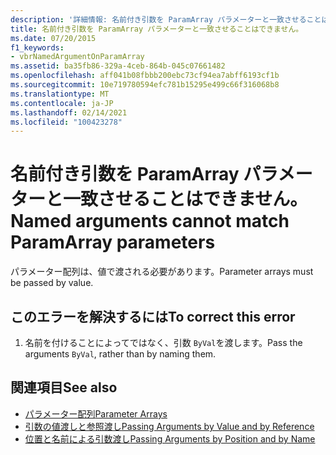 ```yaml
---
description: '詳細情報: 名前付き引数を ParamArray パラメーターと一致させることはできません'
title: 名前付き引数を ParamArray パラメーターと一致させることはできません。
ms.date: 07/20/2015
f1_keywords:
- vbrNamedArgumentOnParamArray
ms.assetid: ba35fb86-329a-4ceb-864b-045c07661482
ms.openlocfilehash: aff041b08fbbb200ebc73cf94ea7abff6193cf1b
ms.sourcegitcommit: 10e719780594efc781b15295e499c66f316068b8
ms.translationtype: MT
ms.contentlocale: ja-JP
ms.lasthandoff: 02/14/2021
ms.locfileid: "100423278"
---
```

# <a name="named-arguments-cannot-match-paramarray-parameters"></a><span data-ttu-id="e9e63-103">名前付き引数を ParamArray パラメーターと一致させることはできません。</span><span class="sxs-lookup"><span data-stu-id="e9e63-103">Named arguments cannot match ParamArray parameters</span></span>

<span data-ttu-id="e9e63-104">パラメーター配列は、値で渡される必要があります。</span><span class="sxs-lookup"><span data-stu-id="e9e63-104">Parameter arrays must be passed by value.</span></span>  
  
## <a name="to-correct-this-error"></a><span data-ttu-id="e9e63-105">このエラーを解決するには</span><span class="sxs-lookup"><span data-stu-id="e9e63-105">To correct this error</span></span>  
  
1. <span data-ttu-id="e9e63-106">名前を付けることによってではなく、引数 `ByVal`を渡します。</span><span class="sxs-lookup"><span data-stu-id="e9e63-106">Pass the arguments `ByVal`, rather than by naming them.</span></span>  
  
## <a name="see-also"></a><span data-ttu-id="e9e63-107">関連項目</span><span class="sxs-lookup"><span data-stu-id="e9e63-107">See also</span></span>

- [<span data-ttu-id="e9e63-108">パラメーター配列</span><span class="sxs-lookup"><span data-stu-id="e9e63-108">Parameter Arrays</span></span>](../programming-guide/language-features/procedures/parameter-arrays.md)
- [<span data-ttu-id="e9e63-109">引数の値渡しと参照渡し</span><span class="sxs-lookup"><span data-stu-id="e9e63-109">Passing Arguments by Value and by Reference</span></span>](../programming-guide/language-features/procedures/passing-arguments-by-value-and-by-reference.md)
- [<span data-ttu-id="e9e63-110">位置と名前による引数渡し</span><span class="sxs-lookup"><span data-stu-id="e9e63-110">Passing Arguments by Position and by Name</span></span>](../programming-guide/language-features/procedures/passing-arguments-by-position-and-by-name.md)
